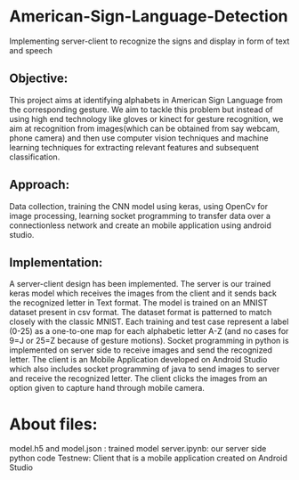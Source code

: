 # American-Sign-Language-Detection
Implementing server-client to recognize the signs and display in form of text and speech

## Objective:
This project aims at identifying alphabets in American Sign Language from the corresponding gesture. We aim to tackle this problem but instead of using high end technology like gloves or kinect for gesture recognition, we aim at recognition from images(which can be obtained from say webcam, phone camera) and then use computer vision techniques and machine learning techniques for extracting relevant features and subsequent classification.

## Approach:
Data collection, training the CNN model using keras, using OpenCv for image processing, learning socket programming
to transfer data over a connectionless network and create an  mobile application using android studio.

## Implementation:
A server-client design has been implemented. The server is our trained keras model which receives the images from the client and it sends back the recognized letter in Text format.
The model is trained on an MNIST dataset present in csv format. The dataset format is patterned to match closely with the classic MNIST. Each training and test case represent a label (0-25) as a one-to-one map for each alphabetic letter A-Z (and no cases for 9=J or 25=Z because of gesture motions). Socket programming in python is implemented on server side to receive images and send the recognized letter. The client is an Mobile Application developed on Android Studio which also includes socket programming of java to send images to server and receive the recognized letter. The client clicks the images from an option given to capture hand through mobile camera.


# About files:
model.h5 and model.json : trained model
server.ipynb: our server side python code
Testnew: Client that is a mobile application created on Android Studio 

